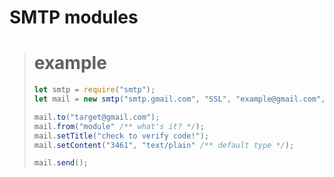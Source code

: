 # SMTP modules
>
> # example
> ```js
> let smtp = require("smtp");
> let mail = new smtp("smtp.gmail.com", "SSL", "example@gmail.com", "password");
>
> mail.to("target@gmail.com");
> mail.from("module" /** what's it? */);
> mail.setTitle("check to verify code!");
> mail.setContent("3461", "text/plain" /** default type */);
>
> mail.send();
> ```
